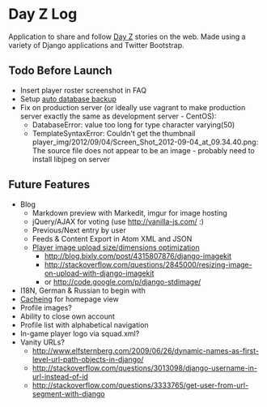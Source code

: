 # Day Z Log

Application to share and follow <a href="http://dayzmod.com">Day Z</a> stories on the web. Made using a variety of Django applications and Twitter Bootstrap.

## Todo Before Launch

- Insert player roster screenshot in FAQ
- Setup [auto database backup](http://docs.webfaction.com/user-guide/databases.html#id2)
- Fix on production server (or ideally use vagrant to make production server exactly the same as development server - CentOS):
    - DatabaseError: value too long for type character varying(50)
    - TemplateSyntaxError: Couldn't get the thumbnail player_img/2012/09/04/Screen_Shot_2012-09-04_at_09.34.40.png: The source file does not appear to be an image - probably need to install libjpeg on server

## Future Features

- Blog
    - Markdown preview with Markedit, imgur for image hosting
    - jQuery/AJAX for voting (use http://vanilla-js.com/ :)
    - Previous/Next entry by user
    - Feeds & Content Export in Atom XML and JSON
    - [Player image upload size/dimensions optimization](https://github.com/jdriscoll/django-imagekit)
        - <http://blog.bixly.com/post/4315807876/django-imagekit>
        - <http://stackoverflow.com/questions/2845000/resizing-image-on-upload-with-django-imagekit>
        - or <http://code.google.com/p/django-stdimage/>
- I18N, German & Russian to begin with
- [Cacheing](https://docs.djangoproject.com/en/dev/topics/cache/) for homepage view
- Profile images?
- Ability to close own account
- Profile list with alphabetical navigation
- In-game player logo via squad.xml?
- Vanity URLs?
    - http://www.elfsternberg.com/2009/06/26/dynamic-names-as-first-level-url-path-objects-in-django/
    - http://stackoverflow.com/questions/3013098/django-username-in-url-instead-of-id
    - http://stackoverflow.com/questions/3333765/get-user-from-url-segment-with-django